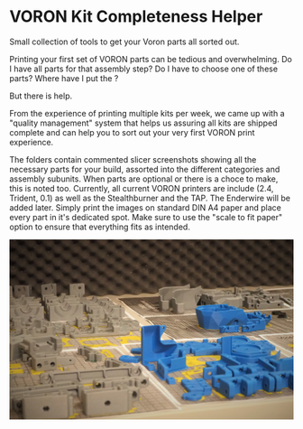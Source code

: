 # VORON Kit Completeness Helper

Small collection of tools to get your Voron parts all sorted out.


Printing your first set of VORON parts can be tedious and overwhelming. Do I have all parts for that assembly step? Do I have to choose one of these parts? Where have I put the <insert part name>?

But there is help.

From the experience of printing multiple kits per week, we came up with a "quality management" system that helps us assuring all kits are shipped complete and can help you to sort out your very first VORON print experience.

The folders contain commented slicer screenshots showing all the necessary parts for your build, assorted into the different categories and assembly subunits. When parts are optional or there is a choce to make, this is noted too. Currently, all current VORON printers are include (2.4, Trident, 0.1) as well as the Stealthburner and the TAP. The Enderwire will be added later.
Simply print the images on standard DIN A4 paper and place every part in it's dedicated spot. Make sure to use the "scale to fit paper" option to ensure that everything fits as intended.

![Parts](/Example.jpg)

